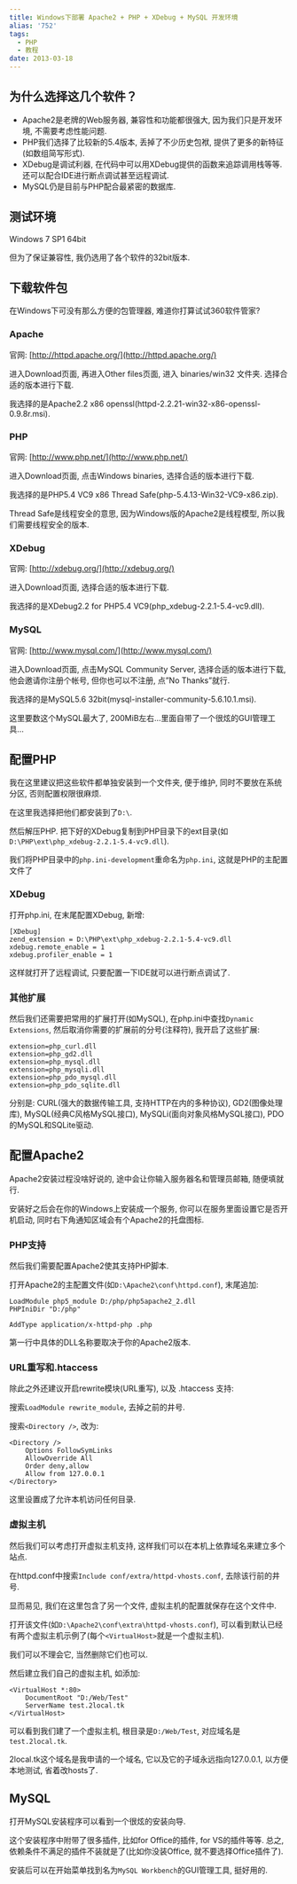 ```yaml
---
title: Windows下部署 Apache2 + PHP + XDebug + MySQL 开发环境
alias: '752'
tags:
  - PHP
  - 教程
date: 2013-03-18
---
```


## 为什么选择这几个软件？

* Apache2是老牌的Web服务器, 兼容性和功能都很强大, 因为我们只是开发环境, 不需要考虑性能问题.
* PHP我们选择了比较新的5.4版本, 丢掉了不少历史包袱, 提供了更多的新特征(如数组简写形式).
* XDebug是调试利器, 在代码中可以用XDebug提供的函数来追踪调用栈等等. 还可以配合IDE进行断点调试甚至远程调试.
* MySQL仍是目前与PHP配合最紧密的数据库.

## 测试环境

Windows 7 SP1 64bit

但为了保证兼容性, 我仍选用了各个软件的32bit版本.

## 下载软件包

在Windows下可没有那么方便的包管理器, 难道你打算试试360软件管家?

### Apache

官网: [http://httpd.apache.org/](http://httpd.apache.org/)

进入Download页面, 再进入Other files页面, 进入 binaries/win32 文件夹. 选择合适的版本进行下载.

我选择的是Apache2.2 x86 openssl(httpd-2.2.21-win32-x86-openssl-0.9.8r.msi).

### PHP

官网: [http://www.php.net/](http://www.php.net/)

进入Download页面, 点击Windows binaries, 选择合适的版本进行下载.

我选择的是PHP5.4 VC9 x86 Thread Safe(php-5.4.13-Win32-VC9-x86.zip).

Thread Safe是线程安全的意思, 因为Windows版的Apache2是线程模型, 所以我们需要线程安全的版本.

### XDebug

官网: [http://xdebug.org/](http://xdebug.org/)

进入Download页面, 选择合适的版本进行下载.

我选择的是XDebug2.2 for PHP5.4 VC9(php_xdebug-2.2.1-5.4-vc9.dll).

### MySQL

官网: [http://www.mysql.com/](http://www.mysql.com/)

进入Download页面, 点击MySQL Community Server, 选择合适的版本进行下载, 他会邀请你注册个帐号, 但你也可以不注册, 点&#8221;No Thanks&#8221;就行.

我选择的是MySQL5.6 32bit(mysql-installer-community-5.6.10.1.msi).

这里要数这个MySQL最大了, 200MiB左右&#8230;里面自带了一个很炫的GUI管理工具&#8230;

## 配置PHP

我在这里建议把这些软件都单独安装到一个文件夹, 便于维护, 同时不要放在系统分区, 否则配置权限很麻烦.

在这里我选择把他们都安装到了`D:\`.

然后解压PHP. 把下好的XDebug复制到PHP目录下的ext目录(如`D:\PHP\ext\php_xdebug-2.2.1-5.4-vc9.dll`).

我们将PHP目录中的`php.ini-development`重命名为`php.ini`, 这就是PHP的主配置文件了

### XDebug

打开php.ini, 在末尾配置XDebug, 新增:

    [XDebug]
    zend_extension = D:\PHP\ext\php_xdebug-2.2.1-5.4-vc9.dll
    xdebug.remote_enable = 1
    xdebug.profiler_enable = 1

这样就打开了远程调试, 只要配置一下IDE就可以进行断点调试了.

### 其他扩展

然后我们还需要把常用的扩展打开(如MySQL), 在php.ini中查找`Dynamic Extensions`, 然后取消你需要的扩展前的分号(注释符), 我开启了这些扩展:

    extension=php_curl.dll
    extension=php_gd2.dll
    extension=php_mysql.dll
    extension=php_mysqli.dll
    extension=php_pdo_mysql.dll
    extension=php_pdo_sqlite.dll

分别是: CURL(强大的数据传输工具, 支持HTTP在内的多种协议), GD2(图像处理库), MySQL(经典C风格MySQL接口), MySQLi(面向对象风格MySQL接口), PDO的MySQL和SQLite驱动.

## 配置Apache2

Apache2安装过程没啥好说的, 途中会让你输入服务器名和管理员邮箱, 随便填就行.

安装好之后会在你的Windows上安装成一个服务, 你可以在服务里面设置它是否开机启动, 同时右下角通知区域会有个Apache2的托盘图标.

### PHP支持

然后我们需要配置Apache2使其支持PHP脚本.

打开Apache2的主配置文件(如`D:\Apache2\conf\httpd.conf`), 末尾追加:

    LoadModule php5_module D:/php/php5apache2_2.dll
    PHPIniDir "D:/php"

    AddType application/x-httpd-php .php

第一行中具体的DLL名称要取决于你的Apache2版本.

### URL重写和.htaccess

除此之外还建议开启rewrite模块(URL重写), 以及 .htaccess 支持:

搜索`LoadModule rewrite_module`, 去掉之前的井号.

搜索`<Directory />`, 改为:

    <Directory />
        Options FollowSymLinks
        AllowOverride All
        Order deny,allow
        Allow from 127.0.0.1
    </Directory>

这里设置成了允许本机访问任何目录.

### 虚拟主机

然后我们可以考虑打开虚拟主机支持, 这样我们可以在本机上依靠域名来建立多个站点.

在httpd.conf中搜索`Include conf/extra/httpd-vhosts.conf`, 去除该行前的井号.

显而易见, 我们在这里包含了另一个文件, 虚拟主机的配置就保存在这个文件中.

打开该文件(如`D:\Apache2\conf\extra\httpd-vhosts.conf`), 可以看到默认已经有两个虚拟主机示例了(每个`<VirtualHost>`就是一个虚拟主机).

我们可以不理会它, 当然删除它们也可以.

然后建立我们自己的虚拟主机, 如添加:

    <VirtualHost *:80>
        DocumentRoot "D:/Web/Test"
        ServerName test.2local.tk
    </VirtualHost>

可以看到我们建了一个虚拟主机, 根目录是`D:/Web/Test`, 对应域名是`test.2local.tk`.

2local.tk这个域名是我申请的一个域名, 它以及它的子域永远指向127.0.0.1, 以方便本地测试, 省着改hosts了.

## MySQL

打开MySQL安装程序可以看到一个很炫的安装向导.

这个安装程序中附带了很多插件, 比如for Office的插件, for VS的插件等等. 总之, 依赖条件不满足的插件不装就是了(比如你没装Office, 就不要选择Office插件了).

安装后可以在开始菜单找到名为`MySQL Workbench`的GUI管理工具, 挺好用的.

